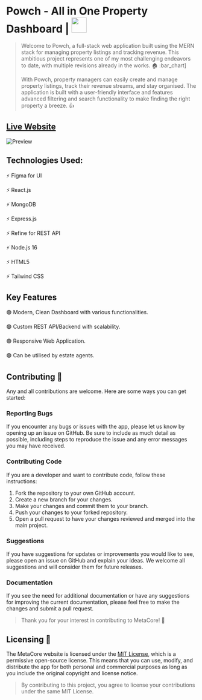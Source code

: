 # Powch - All in One Property Dashboard    | <img src="https://res.cloudinary.com/dynzklhmr/image/upload/v1683548757/logo_zqdb2h.png" width="40" height="40">

> Welcome to Powch, a full-stack web application built using the MERN stack for managing property listings and tracking revenue. This ambitious project represents one of my most challenging endeavors to date, with multiple revisions already in the works. :house: :bar_chart]
> 
> With Powch, property managers can easily create and manage property listings, track their revenue streams, and stay organised. The application is built with a user-friendly interface and features advanced filtering and search functionality to make finding the right property a breeze. :thumbsup:

## [Live Website](https://powch.tech/)

![Preview](https://res.cloudinary.com/dynzklhmr/image/upload/v1683548140/Powch_Mockup_aeraxn.png)

## Technologies Used:

:zap: Figma for UI

:zap: React.js

:zap: MongoDB

:zap: Express.js

:zap: Refine for REST API

:zap: Node.js 16

:zap: HTML5

:zap: Tailwind CSS


## Key Features

:green_circle:  Modern, Clean Dashboard with various functionalities.

:green_circle:  Custom REST API/Backend with scalability.

:green_circle:  Responsive Web Application.

:green_circle:  Can be utilised by estate agents.


## Contributing  :open_hands:

Any and all contributions are welcome. Here are some ways you can get started:

### Reporting Bugs

If you encounter any bugs or issues with the app, please let us know by opening up an issue on GitHub. Be sure to include as much detail as possible, including steps to reproduce the issue and any error messages you may have received.

### Contributing Code

If you are a developer and want to contribute code, follow these instructions:

1. Fork the repository to your own GitHub account.
2. Create a new branch for your changes.
3. Make your changes and commit them to your branch.
4. Push your changes to your forked repository.
5. Open a pull request to have your changes reviewed and merged into the main project.

### Suggestions

If you have suggestions for updates or improvements you would like to see, please open an issue on GitHub and explain your ideas. We welcome all suggestions and will consider them for future releases.

### Documentation

If you see the need for additional documentation or have any suggestions for improving the current documentation, please feel free to make the changes and submit a pull request.

>Thank you for your interest in contributing to MetaCore! :pray:


## Licensing  :scroll:

The MetaCore website is licensed under the [MIT License](https://opensource.org/license/mit/), which is a permissive open-source license. This means that you can use, modify, and distribute the app for both personal and commercial purposes as long as you include the original copyright and license notice.

>By contributing to this project, you agree to license your contributions under the same MIT License.

